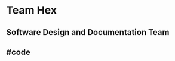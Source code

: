 Team Hex
===============

Software Design and Documentation Team
--------------------------------------

#code
-----

